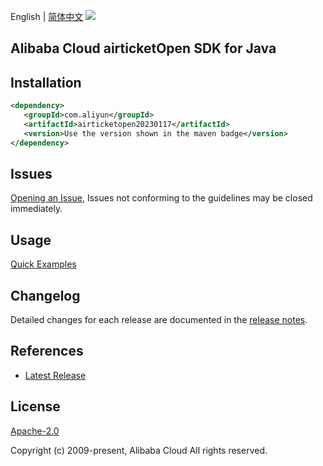 English | [简体中文](README-CN.md)
![](https://aliyunsdk-pages.alicdn.com/icons/AlibabaCloud.svg)

## Alibaba Cloud airticketOpen SDK for Java

## Installation

```xml
<dependency>
   <groupId>com.aliyun</groupId>
   <artifactId>airticketopen20230117</artifactId>
   <version>Use the version shown in the maven badge</version>
</dependency>
```

## Issues
[Opening an Issue](https://github.com/aliyun/alibabacloud-java-sdk/issues/new), Issues not conforming to the guidelines may be closed immediately.

## Usage
[Quick Examples](https://github.com/aliyun/alibabacloud-java-sdk/blob/master/docs/0-Examples-EN.md#quick-examples)

## Changelog
Detailed changes for each release are documented in the [release notes](./ChangeLog.txt).

## References
* [Latest Release](https://github.com/aliyun/alibabacloud-java-sdk/)

## License
[Apache-2.0](http://www.apache.org/licenses/LICENSE-2.0)

Copyright (c) 2009-present, Alibaba Cloud All rights reserved.